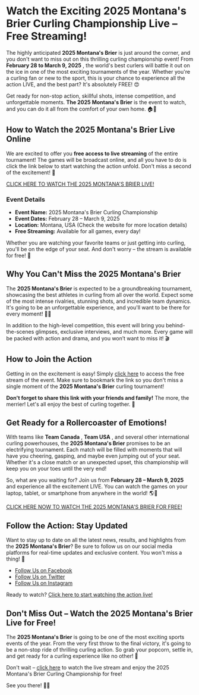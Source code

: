 # Watch the Exciting 2025 Montana's Brier Curling Championship Live – Free Streaming!

The highly anticipated **2025 Montana's Brier** is just around the corner, and you don't want to miss out on this thrilling curling championship event! From **February 28 to March 9, 2025** , the world's best curlers will battle it out on the ice in one of the most exciting tournaments of the year. Whether you're a curling fan or new to the sport, this is your chance to experience all the action LIVE, and the best part? It's absolutely FREE! 😍

Get ready for non-stop action, skillful shots, intense competition, and unforgettable moments. **The 2025 Montana's Brier** is the event to watch, and you can do it all from the comfort of your own home. 🏠🎥

## How to Watch the 2025 Montana's Brier Live Online

We are excited to offer you **free access to live streaming** of the entire tournament! The games will be broadcast online, and all you have to do is click the link below to start watching the action unfold. Don't miss a second of the excitement! 👀

[CLICK HERE TO WATCH THE 2025 MONTANA'S BRIER LIVE!](https://tinyurl.com/livestreamfreeo?st=2025montanasbrier&si=gh)

### Event Details

- **Event Name:** 2025 Montana's Brier Curling Championship
- **Event Dates:** February 28 – March 9, 2025
- **Location:** Montana, USA (Check the website for more location details)
- **Free Streaming:** Available for all games, every day!

Whether you are watching your favorite teams or just getting into curling, you'll be on the edge of your seat. And don't worry – the stream is available for free! 🎉

## Why You Can't Miss the 2025 Montana's Brier

The **2025 Montana's Brier** is expected to be a groundbreaking tournament, showcasing the best athletes in curling from all over the world. Expect some of the most intense rivalries, stunning shots, and incredible team dynamics. It's going to be an unforgettable experience, and you'll want to be there for every moment! 🥌🔥

In addition to the high-level competition, this event will bring you behind-the-scenes glimpses, exclusive interviews, and much more. Every game will be packed with action and drama, and you won’t want to miss it! 🎬

## How to Join the Action

Getting in on the excitement is easy! Simply [click here](https://tinyurl.com/livestreamfreeo?st=2025montanasbrier&si=gh) to access the free stream of the event. Make sure to bookmark the link so you don't miss a single moment of the **2025 Montana's Brier** curling tournament!

**Don't forget to share this link with your friends and family!** The more, the merrier! Let's all enjoy the best of curling together. 🙌

## Get Ready for a Rollercoaster of Emotions!

With teams like **Team Canada** , **Team USA** , and several other international curling powerhouses, the **2025 Montana's Brier** promises to be an electrifying tournament. Each match will be filled with moments that will have you cheering, gasping, and maybe even jumping out of your seat. Whether it's a close match or an unexpected upset, this championship will keep you on your toes until the very end!

So, what are you waiting for? Join us from **February 28 – March 9, 2025** and experience all the excitement LIVE. You can watch the games on your laptop, tablet, or smartphone from anywhere in the world! 🌎📱

[CLICK HERE NOW TO WATCH THE 2025 MONTANA'S BRIER FOR FREE!](https://tinyurl.com/livestreamfreeo?st=2025montanasbrier&si=gh)

## Follow the Action: Stay Updated

Want to stay up to date on all the latest news, results, and highlights from the **2025 Montana's Brier**? Be sure to follow us on our social media platforms for real-time updates and exclusive content. You won't miss a thing! 📲

- [Follow Us on Facebook](https://tinyurl.com/livestreamfreeo?st=2025montanasbrier&si=gh)
- [Follow Us on Twitter](https://tinyurl.com/livestreamfreeo?st=2025montanasbrier&si=gh)
- [Follow Us on Instagram](https://tinyurl.com/livestreamfreeo?st=2025montanasbrier&si=gh)

Ready to watch? [Click here to start watching the action live!](https://tinyurl.com/livestreamfreeo?st=2025montanasbrier&si=gh)

## Don't Miss Out – Watch the 2025 Montana's Brier Live for Free!

The **2025 Montana's Brier** is going to be one of the most exciting sports events of the year. From the very first throw to the final victory, it's going to be a non-stop ride of thrilling curling action. So grab your popcorn, settle in, and get ready for a curling experience like no other! 🍿

Don't wait – [click here](https://tinyurl.com/livestreamfreeo?st=2025montanasbrier&si=gh) to watch the live stream and enjoy the 2025 Montana's Brier Curling Championship for free!

See you there! 🌟🥌
